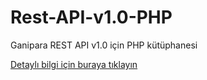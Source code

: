 Rest-API-v1.0-PHP
=================

Ganipara REST API v1.0 için PHP kütüphanesi

[Detaylı bilgi için buraya tıklayın](https://yardim.ganipara.com/api/v1-0/php-library/ "Title")